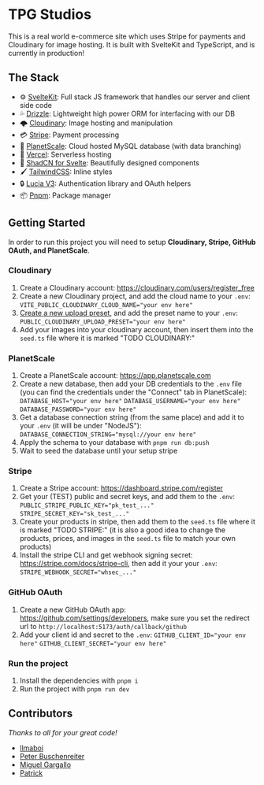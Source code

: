 # TPG Studios

This is a real world e-commerce site which uses Stripe for payments and Cloudinary for image hosting. It is built with SvelteKit and TypeScript, and is currently in production!

## The Stack

- ⚙️ [SvelteKit]("https://kit.svelte.dev/docs/introduction"): Full stack JS framework that handles our server and client side code
- 💦 [Drizzle]("https://orm.drizzle.team/docs/overview"): Lightweight high power ORM for interfacing with our DB
- 🌩️ [Cloudinary]("https://svelte.cloudinary.dev/"): Image hosting and manipulation
- 💳 [Stripe]("https://stripe.com/docs"): Payment processing
- 💽 [PlanetScale]("https://planetscale.com/"): Cloud hosted MySQL database (with data branching)
- 🚀 [Vercel]("https://vercel.com/home"): Serverless hosting
- 🎨 [ShadCN for Svelte]("https://www.shadcn-svelte.com/"): Beautifully designed components
- 🖌️ [TailwindCSS]("https://tailwindcss.com/docs/installation"): Inline styles
- 🔒 [Lucia V3]("https://v3.lucia-auth.com/"): Authentication library and OAuth helpers
- 📦 [Pnpm]("https://pnpm.io/"): Package manager

## Getting Started

In order to run this project you will need to setup **Cloudinary, Stripe, GitHub OAuth, and PlanetScale**.

### Cloudinary

1. Create a Cloudinary account: https://cloudinary.com/users/register_free
2. Create a new Cloudinary project, and add the cloud name to your ```.env```:
```VITE_PUBLIC_CLOUDINARY_CLOUD_NAME="your env here"```
3. [Create a new upload preset]("https://cloudinary.com/documentation/upload_presets#managing_upload_presets_using_the_settings_ui"), and add the preset name to your ```.env```:
```PUBLIC_CLOUDINARY_UPLOAD_PRESET="your env here"```
4. Add your images into your cloudinary account, then insert them into the ```seed.ts``` file where it is marked "TODO CLOUDINARY:"

### PlanetScale

1. Create a PlanetScale account: https://app.planetscale.com
2. Create a new database, then add your DB credentials to the ```.env``` file (you can find the credentials under the "Connect" tab in PlanetScale):
```DATABASE_HOST="your env here"```
```DATABASE_USERNAME="your env here"```
```DATABASE_PASSWORD="your env here"```
3. Get a database connection string (from the same place) and add it to your ```.env``` (it will be under "NodeJS"):
```DATABASE_CONNECTION_STRING="mysql://your env here"```
4. Apply the schema to your database with ```pnpm run db:push```
5. Wait to seed the database until your setup stripe

### Stripe

1. Create a Stripe account: https://dashboard.stripe.com/register
2. Get your (TEST) public and secret keys, and add them to the ```.env```:
```PUBLIC_STRIPE_PUBLIC_KEY="pk_test_..."```
```STRIPE_SECRET_KEY="sk_test_..."```
3. Create your products in stripe, then add them to the ```seed.ts``` file where it is marked "TODO STRIPE:" (it is also a good idea to change the products, prices, and images in the ```seed.ts``` file to match your own products)
4. Install the stripe CLI and get webhook signing secret: https://stripe.com/docs/stripe-cli, then add it your your ```.env```:
```STRIPE_WEBHOOK_SECRET="whsec_..."```

### GitHub OAuth

1. Create a new GitHub OAuth app: https://github.com/settings/developers, make sure you set the redirect url to ```http://localhost:5173/auth/callback/github```
2. Add your client id and secret to the ```.env```:
```GITHUB_CLIENT_ID="your env here"```
```GITHUB_CLIENT_SECRET="your env here"```

### Run the project

1. Install the dependencies with ```pnpm i```
2. Run the project with ```pnpm run dev```

## Contributors

*Thanks to all for your great code!*

- [llmaboi](https://github.com/llmaboi)
- [Peter Buschenreiter](https://github.com/Peter-512)
- [Miguel Gargallo](https://github.com/miguelgargallo)
- [Patrick](https://github.com/PatrickG)
